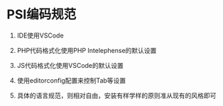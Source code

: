 # PSI编码规范

1. IDE使用VSCode

2. PHP代码格式化使用PHP Intelephense的默认设置

3. JS代码格式化使用VSCode的默认设置

4. 使用editorconfig配置来控制Tab等设置

5. 具体的语言规范，则相对自由，安装有样学样的原则准从现有的风格即可
